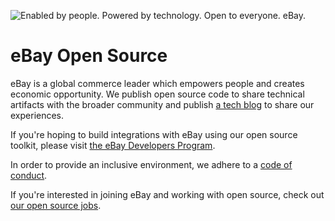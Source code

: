 ![Enabled by people. Powered by technology. Open to everyone. eBay.](https://github.com/eBay/.github/blob/main/header-dark.png?raw=true)

# eBay Open Source

eBay is a global commerce leader which empowers people and creates economic
opportunity. We publish open source code to share technical artifacts with the
broader community and publish [a tech blog](https://innovation.ebayinc.com/tech/) to share
our experiences.

If you're hoping to build integrations with eBay using our open source toolkit,
please visit [the eBay Developers Program](https://developer.ebay.com/).

In order to provide an inclusive environment, we adhere to a [code of
conduct](https://github.com/eBay/.github/blob/main/CODE_OF_CONDUCT.md).

If you're interested in joining eBay and working with open source, check out
[our open source jobs](https://jobs.ebayinc.com/us/en/search-results?keywords=%22open%20source%22).
